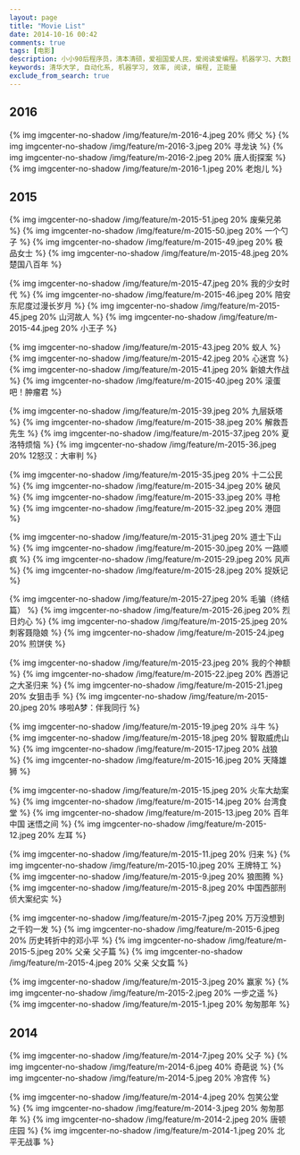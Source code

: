 ```yaml
---
layout: page
title: "Movie List"
date: 2014-10-16 00:42
comments: true
tags: [电影]
description: 小小90后程序员，清本清硕，爱祖国爱人民，爱阅读爱编程。机器学习、大数据处理是工作方向，关注个人效率提升等话题。本博客是为开拓个人知识分享渠道而开，也有助于加速知识积累的内化，欢迎拍砖捧场。
keywords: 清华大学, 自动化系, 机器学习, 效率, 阅读, 编程, 正能量
exclude_from_search: true
---
```


## 2016

{% img imgcenter-no-shadow /img/feature/m-2016-4.jpeg 20% 师父 %}
{% img imgcenter-no-shadow /img/feature/m-2016-3.jpeg 20% 寻龙诀 %}
{% img imgcenter-no-shadow /img/feature/m-2016-2.jpeg 20% 唐人街探案 %}
{% img imgcenter-no-shadow /img/feature/m-2016-1.jpeg 20% 老炮儿 %}

## 2015

{% img imgcenter-no-shadow /img/feature/m-2015-51.jpeg 20% 废柴兄弟 %}
{% img imgcenter-no-shadow /img/feature/m-2015-50.jpeg 20% 一个勺子 %}
{% img imgcenter-no-shadow /img/feature/m-2015-49.jpeg 20% 极品女士 %}
{% img imgcenter-no-shadow /img/feature/m-2015-48.jpeg 20% 楚国八百年 %}

{% img imgcenter-no-shadow /img/feature/m-2015-47.jpeg 20% 我的少女时代 %}
{% img imgcenter-no-shadow /img/feature/m-2015-46.jpeg 20% 陪安东尼度过漫长岁月 %}
{% img imgcenter-no-shadow /img/feature/m-2015-45.jpeg 20% 山河故人 %}
{% img imgcenter-no-shadow /img/feature/m-2015-44.jpeg 20% 小王子 %}

{% img imgcenter-no-shadow /img/feature/m-2015-43.jpeg 20% 蚁人 %}
{% img imgcenter-no-shadow /img/feature/m-2015-42.jpeg 20% 心迷宫 %}
{% img imgcenter-no-shadow /img/feature/m-2015-41.jpeg 20% 新娘大作战 %}
{% img imgcenter-no-shadow /img/feature/m-2015-40.jpeg 20% 滚蛋吧！肿瘤君 %}

{% img imgcenter-no-shadow /img/feature/m-2015-39.jpeg 20% 九层妖塔 %}
{% img imgcenter-no-shadow /img/feature/m-2015-38.jpeg 20% 解救吾先生 %}
{% img imgcenter-no-shadow /img/feature/m-2015-37.jpeg 20% 夏洛特烦恼 %}
{% img imgcenter-no-shadow /img/feature/m-2015-36.jpeg 20% 12怒汉：大审判 %}

{% img imgcenter-no-shadow /img/feature/m-2015-35.jpeg 20% 十二公民 %}
{% img imgcenter-no-shadow /img/feature/m-2015-34.jpeg 20% 破风 %}
{% img imgcenter-no-shadow /img/feature/m-2015-33.jpeg 20% 寻枪 %}
{% img imgcenter-no-shadow /img/feature/m-2015-32.jpeg 20% 港囧 %}

{% img imgcenter-no-shadow /img/feature/m-2015-31.jpeg 20% 道士下山 %}
{% img imgcenter-no-shadow /img/feature/m-2015-30.jpeg 20% 一路顺疯 %}
{% img imgcenter-no-shadow /img/feature/m-2015-29.jpeg 20% 风声 %}
{% img imgcenter-no-shadow /img/feature/m-2015-28.jpeg 20% 捉妖记 %}

{% img imgcenter-no-shadow /img/feature/m-2015-27.jpeg 20% 毛骗（终结篇） %}
{% img imgcenter-no-shadow /img/feature/m-2015-26.jpeg 20% 烈日灼心 %}
{% img imgcenter-no-shadow /img/feature/m-2015-25.jpeg 20% 刺客聂隐娘 %}
{% img imgcenter-no-shadow /img/feature/m-2015-24.jpeg 20% 煎饼侠 %}

{% img imgcenter-no-shadow /img/feature/m-2015-23.jpeg 20% 我的个神额 %}
{% img imgcenter-no-shadow /img/feature/m-2015-22.jpeg 20% 西游记之大圣归来 %}
{% img imgcenter-no-shadow /img/feature/m-2015-21.jpeg 20% 女狙击手 %}
{% img imgcenter-no-shadow /img/feature/m-2015-20.jpeg 20% 哆啦A梦：伴我同行 %}

{% img imgcenter-no-shadow /img/feature/m-2015-19.jpeg 20% 斗牛 %}
{% img imgcenter-no-shadow /img/feature/m-2015-18.jpeg 20% 智取威虎山 %}
{% img imgcenter-no-shadow /img/feature/m-2015-17.jpeg 20% 战狼 %}
{% img imgcenter-no-shadow /img/feature/m-2015-16.jpeg 20% 天降雄狮 %}

{% img imgcenter-no-shadow /img/feature/m-2015-15.jpeg 20% 火车大劫案 %}
{% img imgcenter-no-shadow /img/feature/m-2015-14.jpeg 20% 台湾食堂 %}
{% img imgcenter-no-shadow /img/feature/m-2015-13.jpeg 20% 百年中国 迷悟之间 %}
{% img imgcenter-no-shadow /img/feature/m-2015-12.jpeg 20% 左耳 %}

{% img imgcenter-no-shadow /img/feature/m-2015-11.jpeg 20% 归来 %}
{% img imgcenter-no-shadow /img/feature/m-2015-10.jpeg 20% 王牌特工 %}
{% img imgcenter-no-shadow /img/feature/m-2015-9.jpeg 20% 狼图腾 %}
{% img imgcenter-no-shadow /img/feature/m-2015-8.jpeg 20% 中国西部刑侦大案纪实 %}

{% img imgcenter-no-shadow /img/feature/m-2015-7.jpeg 20% 万万没想到之千钧一发 %}
{% img imgcenter-no-shadow /img/feature/m-2015-6.jpeg 20% 历史转折中的邓小平 %}
{% img imgcenter-no-shadow /img/feature/m-2015-5.jpeg 20% 父亲 父子篇 %}
{% img imgcenter-no-shadow /img/feature/m-2015-4.jpeg 20% 父亲 父女篇 %}

{% img imgcenter-no-shadow /img/feature/m-2015-3.jpeg 20% 赢家  %}
{% img imgcenter-no-shadow /img/feature/m-2015-2.jpeg 20% 一步之遥 %}
{% img imgcenter-no-shadow /img/feature/m-2015-1.jpeg 20% 匆匆那年 %}

## 2014

{% img imgcenter-no-shadow /img/feature/m-2014-7.jpeg 20% 父子 %}
{% img imgcenter-no-shadow /img/feature/m-2014-6.jpeg 40% 奇葩说 %}
{% img imgcenter-no-shadow /img/feature/m-2014-5.jpeg 20% 冷宫传 %}

{% img imgcenter-no-shadow /img/feature/m-2014-4.jpeg 20% 包笑公堂 %}
{% img imgcenter-no-shadow /img/feature/m-2014-3.jpeg 20% 匆匆那年 %}
{% img imgcenter-no-shadow /img/feature/m-2014-2.jpeg 20% 唐顿庄园 %}
{% img imgcenter-no-shadow /img/feature/m-2014-1.jpeg 20% 北平无战事 %}
